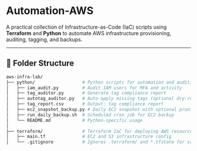 # Automation-AWS

A practical collection of Infrastructure-as-Code (IaC) scripts using **Terraform** and **Python** to automate AWS infrastructure provisioning, auditing, tagging, and backups.

---

## 📁 Folder Structure

```bash
aws-infra-lab/
├── python/                  # Python scripts for automation and auditing
│   ├── iam_audit.py         # Audit IAM users for MFA and activity
│   ├── tag_auditor.py       # Generate tag compliance report
│   ├── autotag_auditor.py   # Auto-apply missing tags (optional dry-run)
│   ├── tag_report.csv       # Output: tag compliance report
│   ├── ec2_snapshot_backup.py # Daily EC2 snapshot with optional pruning
│   ├── run_daily_backup.sh  # Scheduled cron job for EC2 backup
│   └── README.md            # Python-specific usage
│
├── terraform/               # Terraform IaC for deploying AWS resources
│   ├── main.tf              # EC2 and S3 infrastructure config
│   └── .gitignore           # Ignores .terraform/ and *.tfstate for safety
